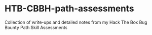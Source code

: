 # HTB-CBBH-path-assessments
 Collection of write-ups and detailed notes from my Hack The Box Bug Bounty Path Skill Assessments
